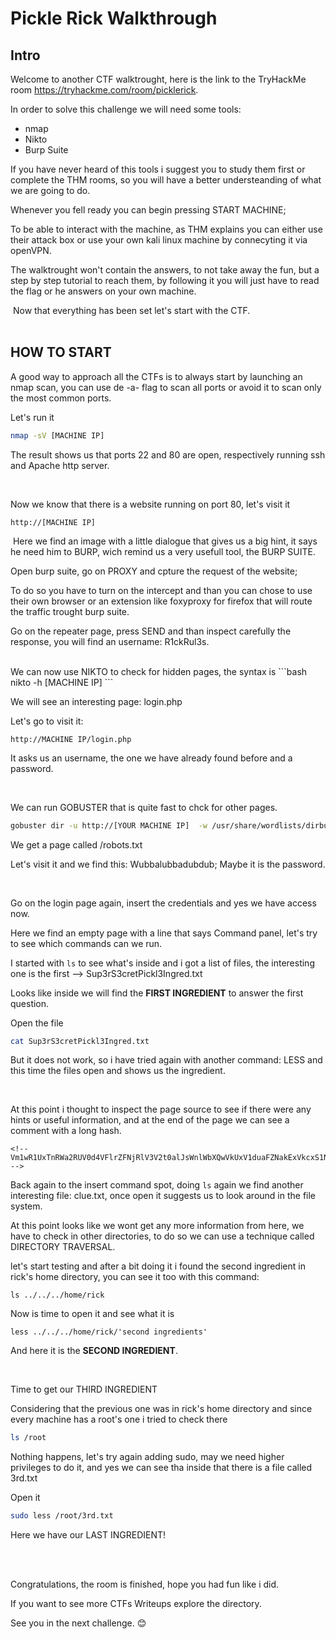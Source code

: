 # Pickle Rick Walkthrough

## Intro
Welcome to another CTF walktrought, here is the link to the TryHackMe room https://tryhackme.com/room/picklerick.

In order to solve this challenge we will need some tools:
- nmap
- Nikto
- Burp Suite

If you have never heard of this tools i suggest you to study them first or complete the THM rooms, so you will have a better understeanding of what we are going to do.

Whenever you fell ready you can begin pressing START MACHINE;

To be able to interact with the machine, as THM explains you can either use their attack box or use your own kali linux machine by connecyting it via openVPN.

The walktrought won't contain the answers, to not take away the fun, but a step by step tutorial to reach them, by following it you will just have to read the flag or he answers on your own machine.

​
Now that everything has been set let's start with the CTF.
​
<br/>
<br/>

## HOW TO START
A good way to approach all the CTFs is to always start by launching an nmap scan, you can use de -a- flag to scan all ports or avoid it to scan only the most common ports.

Let's run it
```bash
nmap -sV [MACHINE IP] 
```

The result shows us that ports 22 and 80 are open, respectively running ssh and Apache http server.

<br>

Now we know that there is a website running on port 80, let's visit it 
```
http://[MACHINE IP]
```
​
Here we find an image with a little dialogue that gives us a big hint, it says he need him to BURP, wich remind us a very usefull tool, the BURP SUITE.

Open burp suite, go on PROXY and cpture the request of the website;

To do so you have to turn on the intercept and than you can chose to use their own browser or an extension like foxyproxy for firefox that will route the traffic trought burp suite.

Go on the repeater page, press SEND and than inspect carefully the response, you will find an username: R1ckRul3s.

<br>
​
We can now use NIKTO to check for hidden pages, the syntax is
```bash
nikto -h [MACHINE IP] 
```

We will see an interesting page: login.php

Let's go to visit it: 
```
http://MACHINE IP/login.php
```

It asks us an username, the one we have already found before and a password.

​<br>

We can run GOBUSTER that is quite fast to chck for other pages.
```bash
gobuster dir -u http://[YOUR MACHINE IP]  -w /usr/share/wordlists/dirbuster/directory-list-2.3-medium.txt
``` 

We get a page called /robots.txt

Let's visit it and we find this: Wubbalubbadubdub;
Maybe it is the password.

​<br>

Go on the login page again, insert the credentials and yes we have access now.

Here we find an empty page with a line that says Command panel, let's try to see which commands can we run.

I started with `ls` to see what's inside and i got a list of files, the interesting one is the first
--> Sup3rS3cretPickl3Ingred.txt

Looks like inside we will find the **FIRST INGREDIENT** to answer the first question.

Open the file
```bash
cat Sup3rS3cretPickl3Ingred.txt 
```

But it does not work, so i have tried again with another command: LESS and this time the files open and shows us the ingredient.

​

At this point i thought to inspect the page source to see if there were any hints or useful information, and at the end of the page we can see a comment with a long hash.
```
<!--Vm1wR1UxTnRWa2RUV0d4VFlrZFNjRlV3V2t0alJsWnlWbXQwVkUxV1duaFZNakExVkcxS1NHVkliRmhoTVhCb1ZsWmFWMVpWTVVWaGVqQT0== -->
```


Back again to the insert command spot, doing `ls` again we find another interesting file: clue.txt, once open it suggests us to look around in the file system.

At this point looks like we wont get any more information from here, we have to check in other directories, to do so we can use a technique called DIRECTORY TRAVERSAL.

let's start testing and after a bit doing it i found the second ingredient in rick's home directory, you can see it too with this command:
```
ls ../../../home/rick 
```

Now is time to open it and see what it is
```
less ../../../home/rick/'second ingredients' 
```
And here it is the **SECOND INGREDIENT**.

​<br>

Time to get our THIRD INGREDIENT

Considering that the previous one was in rick's home directory and since every machine has a root's one i tried to check there
```bash
ls /root 
```

Nothing happens, let's try again adding sudo, may we need higher privileges to do it, and yes we can see tha inside that there is a file called 3rd.txt

Open it
```bash
sudo less /root/3rd.txt 
```

Here we have our LAST INGREDIENT!

<br/>
<br/>

Congratulations, the room is finished, hope you had fun like i did.

If you want to see more CTFs Writeups explore the directory.

See you in the next challenge. 😊
